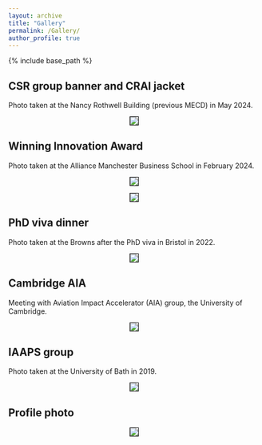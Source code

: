 ```yaml
---
layout: archive
title: "Gallery"
permalink: /Gallery/
author_profile: true
---
```


{% include base_path %}

## CSR group banner and CRAI jacket
Photo taken at the Nancy Rothwell Building (previous MECD) in May 2024.
<p align="center">
<img style='border:1px solid #000000;' src="https://raw.githubusercontent.com/Anthony-S-Chen/portfolio/master/images/CSR.jpeg">
</p>

## Winning Innovation Award
Photo taken at the Alliance Manchester Business School in February 2024.
<p align="center">
<img style='border:1px solid #000000;' src="https://raw.githubusercontent.com/Anthony-S-Chen/portfolio/master/images/R2I.jpeg">
</p>
<p align="center">
<img style='border:1px solid #000000;' src="https://raw.githubusercontent.com/Anthony-S-Chen/portfolio/master/images/R2Iaward.jpeg">
</p>

## PhD viva dinner
Photo taken at the Browns after the PhD viva in Bristol in 2022. 
<p align="center">
<img style='border:1px solid #000000;' src="https://raw.githubusercontent.com/Anthony-S-Chen/portfolio/master/images/viva.jpeg">
</p>

## Cambridge AIA
Meeting with Aviation Impact Accelerator (AIA) group, the University of Cambridge. 
<p align="center">
<img style='border:1px solid #000000;' src="https://raw.githubusercontent.com/Anthony-S-Chen/portfolio/master/images/AIA.jpeg">
</p>


## IAAPS group
Photo taken at the University of Bath in 2019. 
<p align="center">
<img style='border:1px solid #000000;' src="https://raw.githubusercontent.com/Anthony-S-Chen/portfolio/master/images/IAAPS.jpeg">
</p>

## Profile photo

<p align="center">
<img style='border:1px solid #000000;' src="https://raw.githubusercontent.com/Anthony-S-Chen/portfolio/master/images/Chen_Profile.jpeg">
</p>



